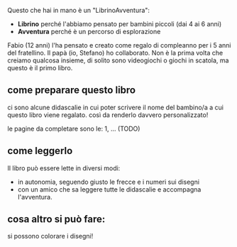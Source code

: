 Questo che hai in mano è un "LibrinoAvventura":
- **Librino** perché l'abbiamo pensato per bambini piccoli (dai 4 ai 6 anni)
- **Avventura** perché è un percorso di esplorazione

Fabio (12 anni) l'ha pensato e creato come regalo di compleanno per i 5 anni del fratellino.
Il papà (io, Stefano) ho collaborato. Non è la prima volta che creiamo qualcosa insieme, di solito sono videogiochi o giochi in scatola, ma questo è il primo libro.

## come preparare questo libro
ci sono alcune didascalie in cui poter scrivere il nome del bambino/a a cui questo libro viene regalato. così da renderlo davvero personalizzato!

le pagine da completare sono le: 1, ... (TODO)

## come leggerlo
Il libro può essere lette in diversi modi:
- in autonomia, seguendo giusto le frecce e i numeri sui disegni
- con un amico che sa leggere tutte le didascalie e accompagna l'avventura.

## cosa altro si può fare:
si possono colorare i disegni!
